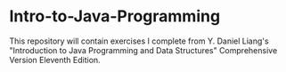 # Intro-to-Java-Programming
This repository will contain exercises I complete from Y. Daniel Liang's "Introduction to Java Programming and Data Structures" Comprehensive Version Eleventh Edition.
